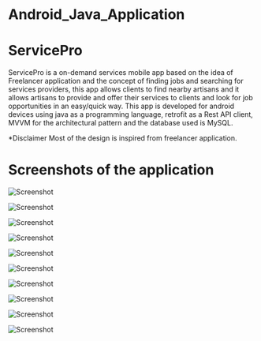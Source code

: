 # Android_Java_Application
# ServicePro

ServicePro is a on-demand services mobile app based on the idea of Freelancer application and the concept of finding jobs and searching for services providers, this app allows clients to find nearby artisans and it allows artisans to provide and offer their services to clients and look for job opportunities in an easy/quick way.
This app is developed for android devices using java as a programming language, retrofit as a Rest API client, MVVM for the architectural pattern and the database used is MySQL.

*Disclaimer
Most of the design is inspired from freelancer application. 


# Screenshots of the application

![Screenshot](https://github.com/Aouatef-Djeghri/Android_Java_Application/blob/main/servicePro%20screenshots/login.jpg)

![Screenshot](https://github.com/Aouatef-Djeghri/Android_Java_Application/blob/main/servicePro%20screenshots/sigup.jpg)

![Screenshot](https://github.com/Aouatef-Djeghri/Android_Java_Application/blob/main/servicePro%20screenshots/Add%20Fragment.jpg)

![Screenshot](https://github.com/Aouatef-Djeghri/Android_Java_Application/blob/main/servicePro%20screenshots/select%20work%20type.jpg)

![Screenshot](https://github.com/Aouatef-Djeghri/Android_Java_Application/blob/main/servicePro%20screenshots/search.jpg)

![Screenshot](https://github.com/Aouatef-Djeghri/Android_Java_Application/blob/main/servicePro%20screenshots/Asseignments%20Fragment%20Artisan.jpg)

![Screenshot](https://github.com/Aouatef-Djeghri/Android_Java_Application/blob/main/servicePro%20screenshots/Asseignments%20Fragment%20Client.jpg)

![Screenshot](https://github.com/Aouatef-Djeghri/Android_Java_Application/blob/main/servicePro%20screenshots/work%20details.jpg)

![Screenshot](https://github.com/Aouatef-Djeghri/Android_Java_Application/blob/main/servicePro%20screenshots/Edit%20Profile.png)

![Screenshot](https://github.com/Aouatef-Djeghri/Android_Java_Application/blob/main/servicePro%20screenshots/Profile.jpg)











